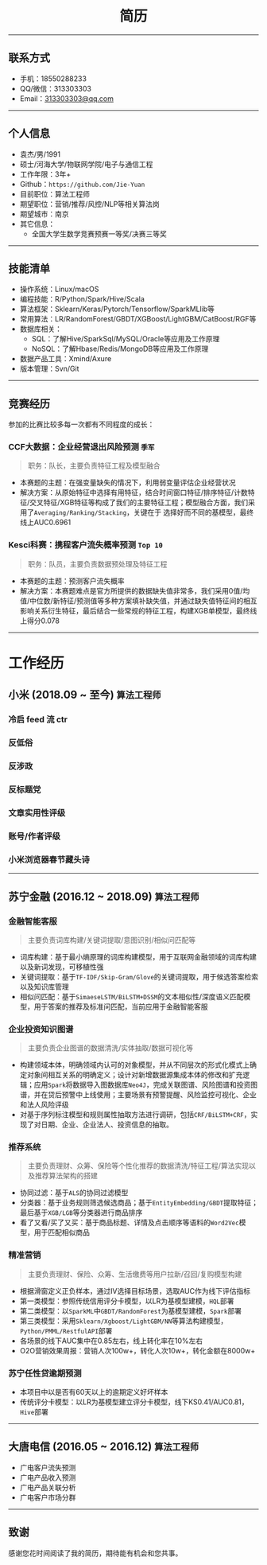 <h1 align = "center"> 简历 </h1>

---

## 联系方式
- 手机：18550288233
- QQ/微信：313303303
- Email：313303303@qq.com

---
## 个人信息
- 袁杰/男/1991
- 硕士/河海大学/物联网学院/电子与通信工程
- 工作年限：3年+
- Github：`https://github.com/Jie-Yuan`
- 目前职位：算法工程师
- 期望职位：营销/推荐/风控/NLP等相关算法岗
- 期望城市：南京
- 其它信息：
    - 全国大学生数学竞赛预赛一等奖/决赛三等奖

---
## 技能清单

- 操作系统：Linux/macOS
- 编程技能：R/Python/Spark/Hive/Scala
- 算法框架：Sklearn/Keras/Pytorch/Tensorflow/SparkMLlib等
- 常用算法：LR/RandomForest/GBDT/XGBoost/LightGBM/CatBoost/RGF等
- 数据库相关：
    - SQL：了解Hive/SparkSql/MySQL/Oracle等应用及工作原理
    - NoSQL：了解Hbase/Redis/MongoDB等应用及工作原理
- 数据产品工具：Xmind/Axure
- 版本管理：Svn/Git

---
## 竞赛经历
参加的比赛比较多每一次都有不同程度的成长：

### CCF大数据：企业经营退出风险预测 **`季军`**
> 职务：队长，主要负责特征工程及模型融合

- 本赛题的主题：在强变量缺失的情况下，利用弱变量评估企业经营状况
- 解决方案：从原始特征中选择有用特征，结合时间窗口特征/排序特征/计数特征/交叉特征/XGB特征等构成了我们的主要特征工程；模型融合方面，我们采用了`Averaging/Ranking/Stacking`，关键在于
选择好而不同的基模型，最终线上AUC0.6961

### Kesci科赛：携程客户流失概率预测 **`Top 10`**
> 职务：队员，主要负责数据预处理及特征工程

- 本赛题的主题：预测客户流失概率
- 解决方案：本赛题难点是官方所提供的数据缺失值非常多，我们采用0值/均值/中位数/新特征/预测值等多种方案填补缺失值，并通过缺失值特征间的相互影响关系衍生特征，最后结合一些常规的特征工程，构建XGB单模型，最终线上得分0.078

---
# 工作经历
## 小米    (2018.09 ~ 至今)  **`算法工程师`**
### 冷启 feed 流 ctr
### 反低俗
### 反涉政
### 反标题党
### 文章实用性评级
### 账号/作者评级
### 小米浏览器春节藏头诗

---
## 苏宁金融    (2016.12 ~ 2018.09)  **`算法工程师`**

### 金融智能客服
> 主要负责词库构建/关键词提取/意图识别/相似问匹配等

- 词库构建：基于最小熵原理的词库构建模型，用于互联网金融领域的词库构建以及新词发现，可移植性强
- 关键词提取：基于`TF-IDF/Skip-Gram/Glove`的关键词提取，用于候选答案检索以及知识库管理
- 相似问匹配：基于`SimaeseLSTM/BiLSTM+DSSM`的文本相似性/深度语义匹配模型，用于答案的推荐及标准问匹配，当前应用于金融智能客服


### 企业投资知识图谱
> 主要负责企业图谱的数据清洗/实体抽取/数据可视化等

- 构建领域本体，明确领域内认可的对象模型，并从不同层次的形式化模式上确定对象间相互关系的明确定义；设计对新增数据源集成本体的修改和扩充逻辑；应用`Spark`将数据导入图数据库`Neo4J`，完成关联图谱、风险图谱和投资图谱，并在贷后预警中上线使用；主要场景有预警提醒、风险监控可视化、企业和法人风险评级
- 对基于序列标注模型和规则属性抽取方法进行调研，包括`CRF/BiLSTM+CRF`，实现了对日期、企业、企业法人、投资信息的抽取。


### 推荐系统
> 主要负责理财、众筹、保险等个性化推荐的数据清洗/特征工程/算法实现以及推荐算法架构的搭建

- 协同过滤：基于`ALS`的协同过滤模型
- 分类器：基于业务规则筛选候选商品；基于`EntityEmbedding/GBDT`提取特征；最后基于`XGB/LGB`等分类器进行商品排序
- 看了又看/买了又买：基于商品标题、详情及点击顺序等语料的`Word2Vec`模型，用于匹配相似商品


### 精准营销
> 主要负责理财、保险、众筹、生活缴费等用户拉新/召回/复购模型构建

- 根据滑窗定义正负样本，通过IV选择目标场景，选取AUC作为线下评估指标
- 第一类模型：参照传统信用评分卡模型，以LR为基模型建模，`HQL`部署
- 第二类模型：以`SparkML`中`GBDT/RandomForest`为基模型建模，`Spark`部署
- 第三类模型：采用`Sklearn/Xgboost/LightGBM/NN`等算法构建模型，`Python/PMML/RestfulAPI`部署
- 各场景的线下AUC集中在0.85左右，线上转化率在10%左右 
- O2O营销效果周报：营销人次100w+，转化人次10w+，转化金额在8000w+


### 苏宁任性贷逾期预测
- 本项目中以是否有60天以上的逾期定义好坏样本
- 传统评分卡模型：以LR为基模型建立评分卡模型，线下KS0.41/AUC0.81，`Hive`部署


---
## 大唐电信    (2016.05 ~ 2016.12)    **`算法工程师`**
- 广电客户流失预测
- 广电产品收入预测
- 广电产品关联分析
- 广电客户市场分群




---
## 致谢

感谢您花时间阅读了我的简历，期待能有机会和您共事。
